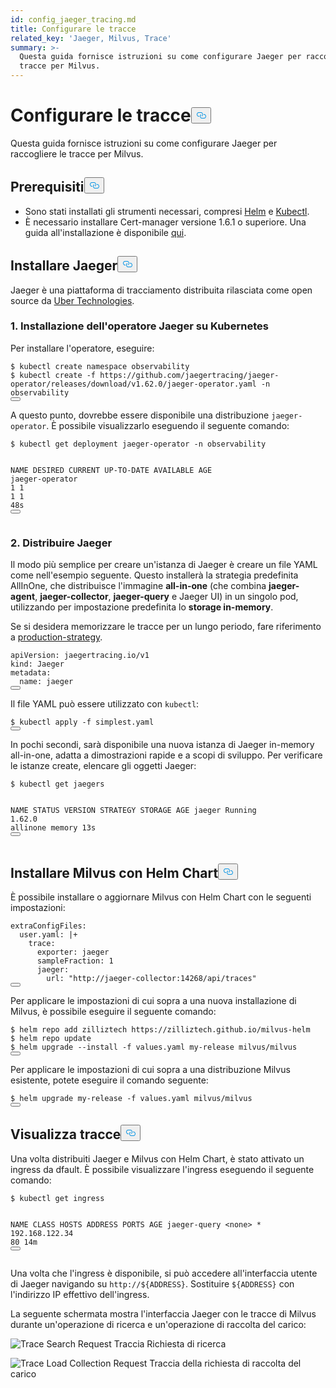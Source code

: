 ```yaml
---
id: config_jaeger_tracing.md
title: Configurare le tracce
related_key: 'Jaeger, Milvus, Trace'
summary: >-
  Questa guida fornisce istruzioni su come configurare Jaeger per raccogliere
  tracce per Milvus.
---
```

<h1 id="Configure-Trace" class="common-anchor-header">Configurare le tracce<button data-href="#Configure-Trace" class="anchor-icon" translate="no">
      <svg translate="no"
        aria-hidden="true"
        focusable="false"
        height="20"
        version="1.1"
        viewBox="0 0 16 16"
        width="16"
      >
        <path
          fill="#0092E4"
          fill-rule="evenodd"
          d="M4 9h1v1H4c-1.5 0-3-1.69-3-3.5S2.55 3 4 3h4c1.45 0 3 1.69 3 3.5 0 1.41-.91 2.72-2 3.25V8.59c.58-.45 1-1.27 1-2.09C10 5.22 8.98 4 8 4H4c-.98 0-2 1.22-2 2.5S3 9 4 9zm9-3h-1v1h1c1 0 2 1.22 2 2.5S13.98 12 13 12H9c-.98 0-2-1.22-2-2.5 0-.83.42-1.64 1-2.09V6.25c-1.09.53-2 1.84-2 3.25C6 11.31 7.55 13 9 13h4c1.45 0 3-1.69 3-3.5S14.5 6 13 6z"
        ></path>
      </svg>
    </button></h1><p>Questa guida fornisce istruzioni su come configurare Jaeger per raccogliere le tracce per Milvus.</p>
<h2 id="Prerequisites" class="common-anchor-header">Prerequisiti<button data-href="#Prerequisites" class="anchor-icon" translate="no">
      <svg translate="no"
        aria-hidden="true"
        focusable="false"
        height="20"
        version="1.1"
        viewBox="0 0 16 16"
        width="16"
      >
        <path
          fill="#0092E4"
          fill-rule="evenodd"
          d="M4 9h1v1H4c-1.5 0-3-1.69-3-3.5S2.55 3 4 3h4c1.45 0 3 1.69 3 3.5 0 1.41-.91 2.72-2 3.25V8.59c.58-.45 1-1.27 1-2.09C10 5.22 8.98 4 8 4H4c-.98 0-2 1.22-2 2.5S3 9 4 9zm9-3h-1v1h1c1 0 2 1.22 2 2.5S13.98 12 13 12H9c-.98 0-2-1.22-2-2.5 0-.83.42-1.64 1-2.09V6.25c-1.09.53-2 1.84-2 3.25C6 11.31 7.55 13 9 13h4c1.45 0 3-1.69 3-3.5S14.5 6 13 6z"
        ></path>
      </svg>
    </button></h2><ul>
<li>Sono stati installati gli strumenti necessari, compresi <a href="https://helm.sh/docs/intro/install/">Helm</a> e <a href="https://kubernetes.io/docs/tasks/tools/">Kubectl</a>.</li>
<li>È necessario installare Cert-manager versione 1.6.1 o superiore. Una guida all'installazione è disponibile <a href="https://cert-manager.io/v1.6-docs/installation/#default-static-install">qui</a>.</li>
</ul>
<h2 id="Deply-Jaeger" class="common-anchor-header">Installare Jaeger<button data-href="#Deply-Jaeger" class="anchor-icon" translate="no">
      <svg translate="no"
        aria-hidden="true"
        focusable="false"
        height="20"
        version="1.1"
        viewBox="0 0 16 16"
        width="16"
      >
        <path
          fill="#0092E4"
          fill-rule="evenodd"
          d="M4 9h1v1H4c-1.5 0-3-1.69-3-3.5S2.55 3 4 3h4c1.45 0 3 1.69 3 3.5 0 1.41-.91 2.72-2 3.25V8.59c.58-.45 1-1.27 1-2.09C10 5.22 8.98 4 8 4H4c-.98 0-2 1.22-2 2.5S3 9 4 9zm9-3h-1v1h1c1 0 2 1.22 2 2.5S13.98 12 13 12H9c-.98 0-2-1.22-2-2.5 0-.83.42-1.64 1-2.09V6.25c-1.09.53-2 1.84-2 3.25C6 11.31 7.55 13 9 13h4c1.45 0 3-1.69 3-3.5S14.5 6 13 6z"
        ></path>
      </svg>
    </button></h2><p>Jaeger è una piattaforma di tracciamento distribuita rilasciata come open source da <a href="http://uber.github.io/">Uber Technologies</a>.</p>
<h3 id="1-Installing-the-Jaeger-Operator-on-Kubernetes" class="common-anchor-header">1. Installazione dell'operatore Jaeger su Kubernetes</h3><p>Per installare l'operatore, eseguire:</p>
<pre><code translate="no" class="language-shell">$ kubectl create namespace observability
$ kubectl create -f https://github.com/jaegertracing/jaeger-operator/releases/download/v1.62.0/jaeger-operator.yaml -n observability
<button class="copy-code-btn"></button></code></pre>
<p>A questo punto, dovrebbe essere disponibile una distribuzione <code translate="no">jaeger-operator</code>. È possibile visualizzarlo eseguendo il seguente comando:</p>
<pre><code translate="no" class="language-shell">$ kubectl <span class="hljs-keyword">get</span> deployment jaeger-<span class="hljs-keyword">operator</span> -n observability

NAME              DESIRED   CURRENT   UP-TO-DATE   AVAILABLE   AGE
jaeger-<span class="hljs-keyword">operator</span>   <span class="hljs-number">1</span>         <span class="hljs-number">1</span>         <span class="hljs-number">1</span>            <span class="hljs-number">1</span>           <span class="hljs-number">48</span>s
<button class="copy-code-btn"></button></code></pre>
<h3 id="2-Deploy-Jaeger" class="common-anchor-header">2. Distribuire Jaeger</h3><p>Il modo più semplice per creare un'istanza di Jaeger è creare un file YAML come nell'esempio seguente. Questo installerà la strategia predefinita AllInOne, che distribuisce l'immagine <strong>all-in-one</strong> (che combina <strong>jaeger-agent</strong>, <strong>jaeger-collector</strong>, <strong>jaeger-query</strong> e Jaeger UI) in un singolo pod, utilizzando per impostazione predefinita lo <strong>storage in-memory</strong>.</p>
<p>Se si desidera memorizzare le tracce per un lungo periodo, fare riferimento a <a href="https://www.jaegertracing.io/docs/1.62/operator/#production-strategy">production-strategy</a>.</p>
<pre><code translate="no" class="language-yaml">apiVersion: jaegertracing.io/v1
kind: Jaeger
metadata:
  name: jaeger
<button class="copy-code-btn"></button></code></pre>
<p>Il file YAML può essere utilizzato con <code translate="no">kubectl</code>:</p>
<pre><code translate="no" class="language-shell">$ kubectl apply -f simplest.yaml
<button class="copy-code-btn"></button></code></pre>
<p>In pochi secondi, sarà disponibile una nuova istanza di Jaeger in-memory all-in-one, adatta a dimostrazioni rapide e a scopi di sviluppo. Per verificare le istanze create, elencare gli oggetti Jaeger:</p>
<pre><code translate="no" class="language-shell">$ kubectl <span class="hljs-keyword">get</span> jaegers

NAME     STATUS    VERSION   STRATEGY   STORAGE   AGE
jaeger   Running   <span class="hljs-number">1.62</span><span class="hljs-number">.0</span>    allinone   memory    <span class="hljs-number">13</span>s
<button class="copy-code-btn"></button></code></pre>
<h2 id="Install-Milvus-with-Helm-Chart" class="common-anchor-header">Installare Milvus con Helm Chart<button data-href="#Install-Milvus-with-Helm-Chart" class="anchor-icon" translate="no">
      <svg translate="no"
        aria-hidden="true"
        focusable="false"
        height="20"
        version="1.1"
        viewBox="0 0 16 16"
        width="16"
      >
        <path
          fill="#0092E4"
          fill-rule="evenodd"
          d="M4 9h1v1H4c-1.5 0-3-1.69-3-3.5S2.55 3 4 3h4c1.45 0 3 1.69 3 3.5 0 1.41-.91 2.72-2 3.25V8.59c.58-.45 1-1.27 1-2.09C10 5.22 8.98 4 8 4H4c-.98 0-2 1.22-2 2.5S3 9 4 9zm9-3h-1v1h1c1 0 2 1.22 2 2.5S13.98 12 13 12H9c-.98 0-2-1.22-2-2.5 0-.83.42-1.64 1-2.09V6.25c-1.09.53-2 1.84-2 3.25C6 11.31 7.55 13 9 13h4c1.45 0 3-1.69 3-3.5S14.5 6 13 6z"
        ></path>
      </svg>
    </button></h2><p>È possibile installare o aggiornare Milvus con Helm Chart con le seguenti impostazioni:</p>
<pre><code translate="no" class="language-yaml"><span class="hljs-attr">extraConfigFiles</span>:
  user.<span class="hljs-property">yaml</span>: |+
    <span class="hljs-attr">trace</span>:
      <span class="hljs-attr">exporter</span>: jaeger
      <span class="hljs-attr">sampleFraction</span>: <span class="hljs-number">1</span>
      <span class="hljs-attr">jaeger</span>:
        <span class="hljs-attr">url</span>: <span class="hljs-string">&quot;http://jaeger-collector:14268/api/traces&quot;</span>
<button class="copy-code-btn"></button></code></pre>
<p>Per applicare le impostazioni di cui sopra a una nuova installazione di Milvus, è possibile eseguire il seguente comando:</p>
<pre><code translate="no" class="language-shell">$ helm repo add zilliztech https://zilliztech.github.io/milvus-helm
$ helm repo update
$ helm upgrade --install -f values.yaml my-release milvus/milvus
<button class="copy-code-btn"></button></code></pre>
<p>Per applicare le impostazioni di cui sopra a una distribuzione Milvus esistente, potete eseguire il comando seguente:</p>
<pre><code translate="no" class="language-shell">$ helm upgrade my-release -f values.yaml milvus/milvus
<button class="copy-code-btn"></button></code></pre>
<h2 id="View-Traces" class="common-anchor-header">Visualizza tracce<button data-href="#View-Traces" class="anchor-icon" translate="no">
      <svg translate="no"
        aria-hidden="true"
        focusable="false"
        height="20"
        version="1.1"
        viewBox="0 0 16 16"
        width="16"
      >
        <path
          fill="#0092E4"
          fill-rule="evenodd"
          d="M4 9h1v1H4c-1.5 0-3-1.69-3-3.5S2.55 3 4 3h4c1.45 0 3 1.69 3 3.5 0 1.41-.91 2.72-2 3.25V8.59c.58-.45 1-1.27 1-2.09C10 5.22 8.98 4 8 4H4c-.98 0-2 1.22-2 2.5S3 9 4 9zm9-3h-1v1h1c1 0 2 1.22 2 2.5S13.98 12 13 12H9c-.98 0-2-1.22-2-2.5 0-.83.42-1.64 1-2.09V6.25c-1.09.53-2 1.84-2 3.25C6 11.31 7.55 13 9 13h4c1.45 0 3-1.69 3-3.5S14.5 6 13 6z"
        ></path>
      </svg>
    </button></h2><p>Una volta distribuiti Jaeger e Milvus con Helm Chart, è stato attivato un ingress da dfault. È possibile visualizzare l'ingress eseguendo il seguente comando:</p>
<pre><code translate="no" class="language-shell">$ kubectl <span class="hljs-keyword">get</span> ingress

NAME           CLASS    HOSTS   ADDRESS         PORTS   AGE
jaeger-query   &lt;none&gt;   *       <span class="hljs-number">192.168</span><span class="hljs-number">.122</span><span class="hljs-number">.34</span>  <span class="hljs-number">80</span>      <span class="hljs-number">14</span>m
<button class="copy-code-btn"></button></code></pre>
<p>Una volta che l'ingress è disponibile, si può accedere all'interfaccia utente di Jaeger navigando su <code translate="no">http://${ADDRESS}</code>. Sostituire <code translate="no">${ADDRESS}</code> con l'indirizzo IP effettivo dell'ingress.</p>
<p>La seguente schermata mostra l'interfaccia Jaeger con le tracce di Milvus durante un'operazione di ricerca e un'operazione di raccolta del carico:</p>
<p>
  
   <span class="img-wrapper"> <img translate="no" src="/docs/v2.5.x/assets/jaeger-trace-search.PNG" alt="Trace Search Request" class="doc-image" id="trace-search-request" />
   </span> <span class="img-wrapper"> <span>Traccia Richiesta di ricerca</span> </span></p>
<p>
  
   <span class="img-wrapper"> <img translate="no" src="/docs/v2.5.x/assets/jaeger-trace-load.png" alt="Trace Load Collection Request" class="doc-image" id="trace-load-collection-request" />
   </span> <span class="img-wrapper"> <span>Traccia della richiesta di raccolta del carico</span> </span></p>
